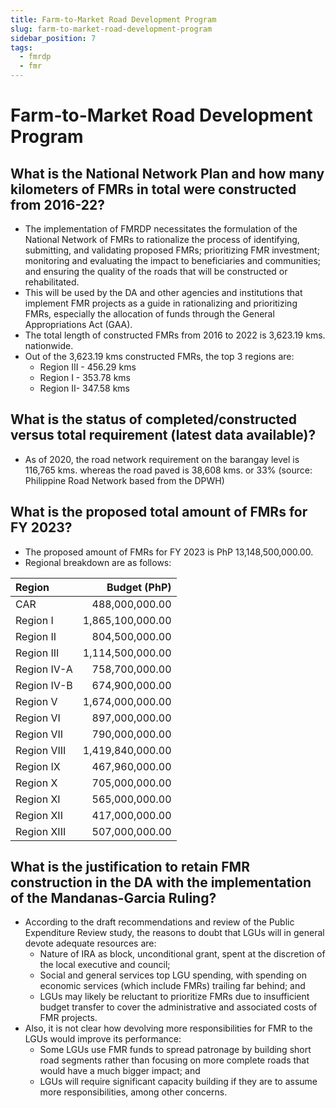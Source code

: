 ```yaml
---
title: Farm-to-Market Road Development Program
slug: farm-to-market-road-development-program
sidebar_position: 7
tags:
  - fmrdp
  - fmr
---
```


# Farm-to-Market Road Development Program

## What is the National Network Plan and how many kilometers of FMRs in total were constructed from 2016-22?

- The implementation of FMRDP necessitates the formulation of the National Network of FMRs  to rationalize the process of identifying, submitting, and validating proposed FMRs; prioritizing FMR investment; monitoring and evaluating the impact to beneficiaries and communities; and ensuring the quality of the roads that will be constructed or rehabilitated.
- This will be used by the DA and other agencies and institutions that implement FMR projects as a guide in rationalizing and prioritizing FMRs, especially the allocation of funds through the General Appropriations Act (GAA).
- The total length of constructed FMRs from 2016 to 2022 is 3,623.19 kms. nationwide.
- Out of the 3,623.19 kms constructed FMRs, the top 3 regions are:
  - Region III - 456.29 kms
  - Region I - 353.78 kms
  - Region II- 347.58 kms
  
## What is the status of completed/constructed versus total requirement (latest data available)?

- As of 2020, the road network requirement on the barangay level is 116,765 kms. whereas the road paved is 38,608 kms. or 33% (source: Philippine Road Network based from the DPWH)

## What is the proposed total amount of FMRs for FY 2023?

- The proposed amount of FMRs for FY 2023 is  PhP 13,148,500,000.00.
- Regional breakdown are as follows:

| Region        | Budget (PhP)    |
|:--------------|----------------:|
| CAR           | 488,000,000.00  |
| Region I      | 1,865,100,000.00|
| Region II     | 804,500,000.00  |
| Region III    | 1,114,500,000.00|
| Region IV-A   | 758,700,000.00  |
| Region IV-B   | 674,900,000.00  |
| Region V      | 1,674,000,000.00|
| Region VI     | 897,000,000.00  |
| Region VII    | 790,000,000.00  |
| Region VIII   | 1,419,840,000.00|
| Region IX     | 467,960,000.00  |
| Region X      | 705,000,000.00  |
| Region XI     | 565,000,000.00  |
| Region XII    | 417,000,000.00  |
| Region XIII   | 507,000,000.00  |

## What is the justification to retain FMR construction in the DA with the implementation of the Mandanas-Garcia Ruling?

- According to the draft recommendations and review of the Public Expenditure Review study, the reasons to doubt that LGUs will in general devote adequate resources are:
  - Nature of IRA as block, unconditional grant, spent at the discretion of the local executive and council;
  - Social and general services top LGU spending, with spending on economic services (which include FMRs) trailing far behind; and
  - LGUs may likely be reluctant to prioritize FMRs due to insufficient budget transfer to cover the administrative and associated costs of FMR	projects.
- Also, it is not clear how devolving more responsibilities for FMR to the LGUs would improve its performance:
  - Some LGUs use FMR funds to spread patronage by building short road segments rather than focusing on more complete roads that would have a much bigger impact; and
  - LGUs will require significant capacity building if they are to assume more responsibilities, among other concerns.


  
